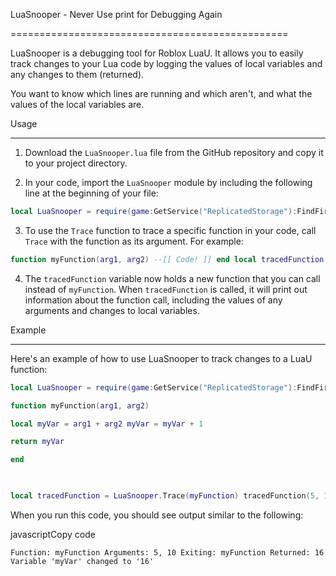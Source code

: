 
LuaSnooper - Never Use print for Debugging Again

================================================

  

LuaSnooper is a debugging tool for Roblox LuaU. It allows you to easily track changes to your Lua code by logging the values of local variables and any changes to them (returned).

  

You want to know which lines are running and which aren't, and what the values of the local variables are.

  

Usage

-----


1. Download the `LuaSnooper.lua` file from the GitHub repository and copy it to your project directory.

2. In your code, import the `LuaSnooper` module by including the following line at the beginning of your file:

  

```lua
local LuaSnooper = require(game:GetService("ReplicatedStorage"):FindFirstChild("LuaSnooper"))
```

3. To use the `Trace` function to trace a specific function in your code, call `Trace` with the function as its argument. For example:

```lua
function myFunction(arg1, arg2) --[[ Code! ]] end local tracedFunction = LuaSnooper.Trace(myFunction)
```

4. The `tracedFunction` variable now holds a new function that you can call instead of `myFunction`. When `tracedFunction` is called, it will print out information about the function call, including the values of any arguments and changes to local variables.

  

Example

-------

  

Here's an example of how to use LuaSnooper to track changes to a LuaU function:

  

```lua
local LuaSnooper = require(game:GetService("ReplicatedStorage"):FindFirstChild("LuaSnooper"))

function myFunction(arg1, arg2)

local myVar = arg1 + arg2 myVar = myVar + 1

return myVar

end

  

local tracedFunction = LuaSnooper.Trace(myFunction) tracedFunction(5, 10)

```

  

When you run this code, you should see output similar to the following:

  

javascriptCopy code

  

```Function: myFunction Arguments: 5, 10 Exiting: myFunction Returned: 16 Variable 'myVar' changed to '16'```
